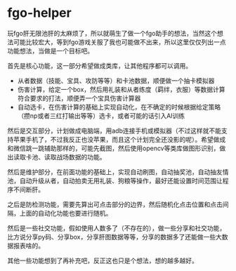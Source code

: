 # fgo-helper
玩fgo肝无限池肝的太麻烦了，所以就萌生了做一个fgo助手的想法，当然这个想法可能比较宏大，等到fgo游戏关服了我也可能做不出来，所以这里仅仅列出一点功能想法，当做是一个目标吧。

首先是核心功能，这一部分希望做成类库，让其他程序都可以调用。

- 从者数据（技能、宝具、攻防等等）和卡池数据，顺便做一个抽卡模拟器
- 伤害计算，给定一个box，然后用礼装和从者练度（羁绊，衣服）等数据计算符合要求的打法，顺便弄一个宝具伤害计算器
- 自动选卡，在伤害计算的基础上实现自动化，在不确定的时候根据给定策略（攒np或者三红打输出等等）选卡，或者可能的话引入AI训练

然后是交互部分，计划做成电脑端，用adb连接手机或模拟器（不过这样就不能支持苹果手机了，不过我反正也没苹果，而且这个计划完全还没影的呢）。希望做成和微信跳一跳辅助那样的，可能先截图，然后使用opencv等类库做图形识别，做出读取卡池、读取战场数据的功能。

然后是维护部分，在前面功能的基础上，实现自动刷图，自动抽奖池，自动抽友情池，自动升级从者，自动拍卖无用礼装、狗粮等操作，最好还能设置时间范围让程序不间断肝。

之后是防检测功能，需要先算出可点击部分的边界，然后随机化点击位置和点击间隔，上面的自动化功能也要进行随机。

然后是一些社交功能，假如使用人数多了（不存在的），做一些分享和社交功能，比方说分享py码、分享box，分享肝图数据等等，分享的数据多了还能做一些大数据报表啥的。

其他一些功能想到了再补充吧，反正这也只是个想法，想的越多越好。

